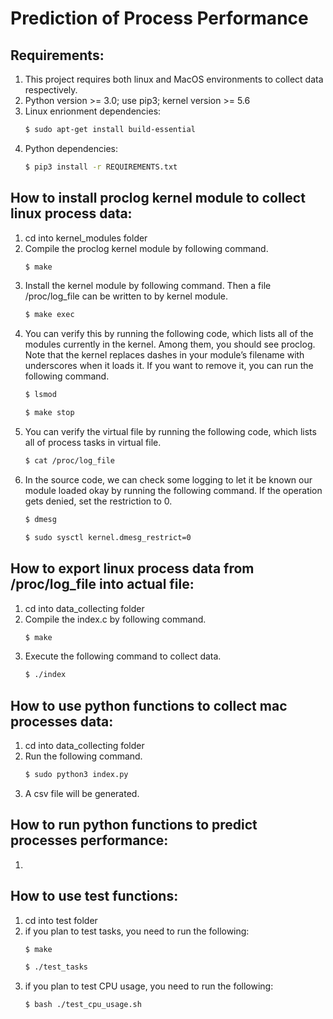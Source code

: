 # Prediction of Process Performance

## Requirements:
1. This project requires both linux and MacOS environments to collect data respectively.
2. Python version >= 3.0; use pip3; kernel version >= 5.6
3. Linux enrionment dependencies:
	```sh
	$ sudo apt-get install build-essential
	```
4. Python dependencies:
	```sh
   $ pip3 install -r REQUIREMENTS.txt
	```

## How to install proclog kernel module to collect linux process data:
1. cd into kernel_modules folder
2. Compile the proclog kernel module by following command.
   ```sh
   $ make
   ```
3. Install the kernel module by following command. Then a file /proc/log_file can be written to by kernel module.
   ```sh
   $ make exec
   ```  
4. You can verify this by running the following code, which lists all of the modules currently in the kernel. Among them, you should see proclog. Note that the kernel replaces dashes in your module’s filename with underscores when it loads it. If you want to remove it, you can run the following command. 
   ```sh
   $ lsmod
   ```
   ```sh
   $ make stop
   ```
5. You can verify the virtual file by running the following code, which lists all of process tasks in virtual file.
   ```sh
   $ cat /proc/log_file
   ```
6. In the source code, we can check some logging to let it be known our module loaded okay by running the following command. If the operation gets denied, set the restriction to 0.  
   ```sh
   $ dmesg 
   ```
   ```sh
   $ sudo sysctl kernel.dmesg_restrict=0
   ```

## How to export linux process data from /proc/log_file into actual file:   
1. cd into data_collecting folder
2. Compile the index.c by following command.
   ```sh
   $ make
   ```
3. Execute the following command to collect data.   
   ```sh
   $ ./index 
   ```

## How to use python functions to collect mac processes data:
1. cd into data_collecting folder   
2. Run the following command. 
   ```sh
   $ sudo python3 index.py
   ```
3. A csv file will be generated.

## How to run python functions to predict processes performance:
1. 

## How to use test functions:
1. cd into test folder
2. if you plan to test tasks, you need to run the following:
   ```sh
   $ make
   ```
   ```sh
   $ ./test_tasks
   ```
3. if you plan to test CPU usage, you need to run the following:
   ```sh
   $ bash ./test_cpu_usage.sh
   ``` 

 